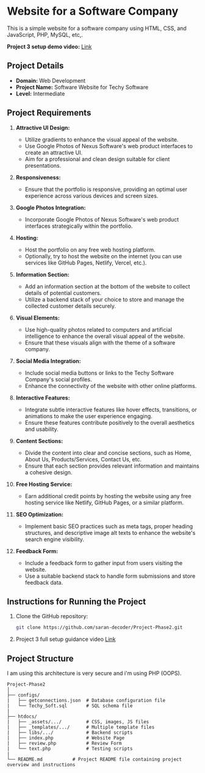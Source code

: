 # Website for a Software Company

This is a simple website for a software company using HTML, CSS, and JavaScript, PHP, MySQL, etc,.

**Project 3 setup demo video:** <a href="https://www.linkedin.com/posts/saran-web-developer_internship-nexusinfo-project-activity-7208737181845057536-6tjP?utm_source=share&utm_medium=member_desktop">Link</a>

## Project Details

- **Domain:** Web Development
- **Project Name:** Software Website for Techy Software
- **Level:** Intermediate

## Project Requirements

1. **Attractive UI Design:**
    - Utilize gradients to enhance the visual appeal of the website.
    - Use Google Photos of Nexus Software's web product interfaces to create an attractive UI.
    - Aim for a professional and clean design suitable for client presentations.

2. **Responsiveness:**
    - Ensure that the portfolio is responsive, providing an optimal user experience across various devices and screen sizes.

3. **Google Photos Integration:**
    - Incorporate Google Photos of Nexus Software's web product interfaces strategically within the portfolio.

4. **Hosting:**
    - Host the portfolio on any free web hosting platform.
    - Optionally, try to host the website on the internet (you can use services like GitHub Pages, Netlify, Vercel, etc.).

5. **Information Section:**
    - Add an information section at the bottom of the website to collect details of potential customers.
    - Utilize a backend stack of your choice to store and manage the collected customer details securely.

6. **Visual Elements:**
    - Use high-quality photos related to computers and artificial intelligence to enhance the overall visual appeal of the website.
    - Ensure that these visuals align with the theme of a software company.

7. **Social Media Integration:**
    - Include social media buttons or links to the Techy Software Company's social profiles.
    - Enhance the connectivity of the website with other online platforms.

8. **Interactive Features:**
    - Integrate subtle interactive features like hover effects, transitions, or animations to make the user experience engaging.
    - Ensure these features contribute positively to the overall aesthetics and usability.

9. **Content Sections:**
    - Divide the content into clear and concise sections, such as Home, About Us, Products/Services, Contact Us, etc.
    - Ensure that each section provides relevant information and maintains a cohesive design.

10. **Free Hosting Service:**
    - Earn additional credit points by hosting the website using any free hosting service like Netlify, GitHub Pages, or a similar platform.

11. **SEO Optimization:**
    - Implement basic SEO practices such as meta tags, proper heading structures, and descriptive image alt texts to enhance the website's search engine visibility.

12. **Feedback Form:**
    - Include a feedback form to gather input from users visiting the website.
    - Use a suitable backend stack to handle form submissions and store feedback data.

## Instructions for Running the Project

1. Clone the GitHub repository:

   ```bash
   git clone https://github.com/saran-decoder/Project-Phase2.git
   
2. Project 3 full setup guidance video <a href="https://www.linkedin.com/posts/saran-web-developer_internship-nexusinfo-project-activity-7208737181845057536-6tjP?utm_source=share&utm_medium=member_desktop">Link</a>

## Project Structure

I am using this architecture is very secure and i'm using PHP (OOPS).

```
Project-Phase2
│
├── configs/
|   ├── getconnections.json  # Database configuration file
|   └── Techy_Soft.sql       # SQL schema file
|
├── htdocs/
|   ├── _assets/.../         # CSS, images, JS files
|   ├── _templates/.../      # Multiple template files
|   ├── libs/.../            # Backend scripts
|   ├── index.php            # Website Page
|   ├── review.php           # Review Form
|   └── text.php             # Testing scripts
|
└── README.md           # Project README file containing project overview and instructions
```

